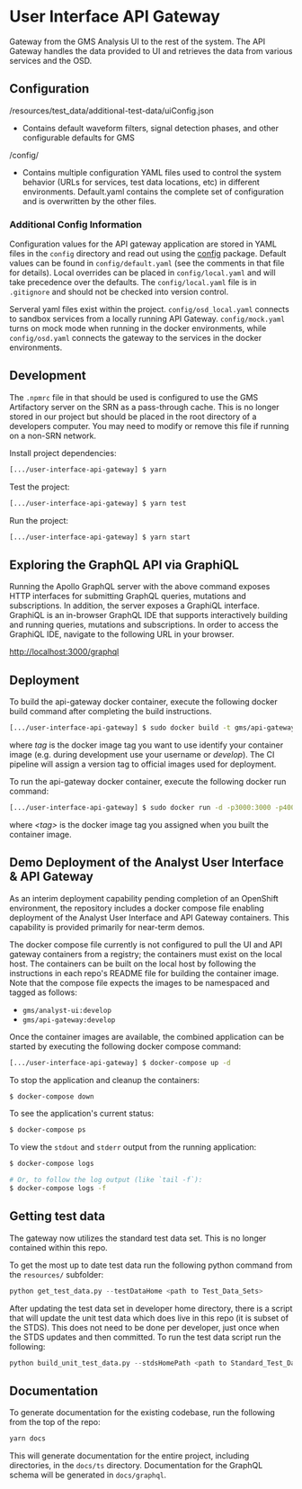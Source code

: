 #  User Interface API Gateway
Gateway from the GMS Analysis UI to the rest of the system. The API Gateway handles the data provided to UI and retrieves the data from various services and the OSD.

## Configuration
/resources/test_data/additional-test-data/uiConfig.json
* Contains default waveform filters, signal detection phases, and other configurable defaults for GMS

/config/
* Contains multiple configuration YAML files used to control the system behavior (URLs for services, test data locations, etc) in different environments. Default.yaml contains the complete set of configuration and is overwritten by the other files. 

### Additional Config Information

Configuration values for the API gateway application are stored in YAML files in the `config` directory and read out using the [config](https://www.npmjs.com/package/config) package.  Default values can be found in `config/default.yaml` (see the comments in that file for details).  Local overrides can be placed in `config/local.yaml` and will take precedence over the defaults.  The `config/local.yaml` file is in `.gitignore` and should not be checked into version control.

Serveral yaml files exist within the project. `config/osd_local.yaml` connects to sandbox services from a locally running API Gateway. `config/mock.yaml` turns on mock mode when running in the docker environments, while `config/osd.yaml` connects the gateway to the services in the docker environments.

## Development

The `.npmrc` file in that should be used is configured to use the GMS Artifactory server on the SRN as a pass-through cache.  This is no longer stored in our project but should be placed in the root directory of a developers computer. You may need to modify or remove this file if running on a non-SRN network.

Install project dependencies:

```bash
[.../user-interface-api-gateway] $ yarn
```

Test the project:

```bash
[.../user-interface-api-gateway] $ yarn test
```

Run the project:

```bash
[.../user-interface-api-gateway] $ yarn start
```

## Exploring the GraphQL API via GraphiQL

Running the Apollo GraphQL server with the above command exposes HTTP interfaces for submitting GraphQL queries, mutations and subscriptions. In addition, the server exposes a GraphiQL interface. GraphiQL is an in-browser GraphQL IDE that supports interactively building and running queries, mutations and subscriptions. In order to access the GraphiQL IDE, navigate to the following URL in your browser.

<http://localhost:3000/graphql>

## Deployment

To build the api-gateway docker container, execute the following docker build command after completing the build instructions.

```bash
[.../user-interface-api-gateway] $ sudo docker build -t gms/api-gateway:<tag> .
```

where *tag* is the docker image tag you want to use identify your container image (e.g. during development use your username or *develop*). The CI pipeline will assign a version tag to official images used for deployment.

To run the api-gateway docker container, execute the following docker run command:

```bash
[.../user-interface-api-gateway] $ sudo docker run -d -p3000:3000 -p4000:4000 gms/api-gateway:<tag>
```

where *\<tag\>* is the docker image tag you assigned when you built the container image.

## Demo Deployment of the Analyst User Interface & API Gateway

As an interim deployment capability pending completion of an OpenShift environment, the repository includes a docker compose file enabling deployment of the Analyst User Interface and API Gateway containers. This capability is provided primarily for near-term demos.

The docker compose file currently is not configured to pull the UI and API gateway containers from a registry; the containers must exist on the local host. The containers can be built on the local host by following the instructions in each repo's README file for building the container image. Note that the compose file expects the images to be namespaced and tagged as follows:

- `gms/analyst-ui:develop`
- `gms/api-gateway:develop`

Once the container images are available, the combined application can be started by executing the following docker compose command:

```bash
[.../user-interface-api-gateway] $ docker-compose up -d
```

To stop the application and cleanup the containers:

```bash
$ docker-compose down
```

To see the application's current status:

```bash
$ docker-compose ps
```

To view the `stdout` and `stderr` output from the running application:

```bash
$ docker-compose logs

# Or, to follow the log output (like `tail -f`):
$ docker-compose logs -f
```

## Getting test data

The gateway now utilizes the standard test data set. This is no longer contained within this repo.

To get the most up to date test data run the following python command from the `resources/` subfolder:

```python
python get_test_data.py --testDataHome <path to Test_Data_Sets>
```

After updating the test data set in developer home directory, there is a script that will update the unit test data which does live in this repo (it is subset of the STDS).
This does not need to be done per developer, just once when the STDS updates and then committed. To run the test data script run the following:

```python
python build_unit_test_data.py --stdsHomePath <path to Standard_Test_Data> --outDir test_data/additional-test-data/jest-test-data/
```

## Documentation

To generate documentation for the existing codebase, run the following from the top of the repo:

```bash
yarn docs
```

This will generate documentation for the entire project, including directories, in the `docs/ts` directory.  Documentation for the GraphQL schema will be generated in `docs/graphql`.
